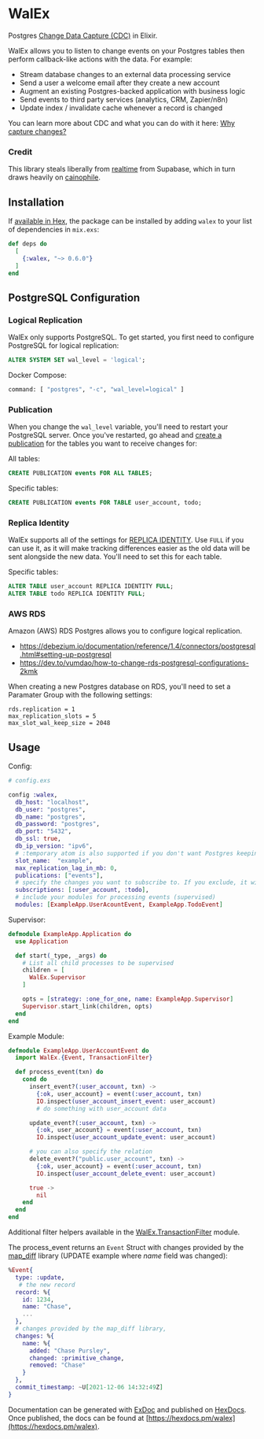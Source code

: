 # WalEx

Postgres [Change Data Capture (CDC)](https://en.wikipedia.org/wiki/Change_data_capture) in Elixir.

WalEx allows you to listen to change events on your Postgres tables then perform callback-like actions with the data. For example:

- Stream database changes to an external data processing service
- Send a user a welcome email after they create a new account
- Augment an existing Postgres-backed application with business logic
- Send events to third party services (analytics, CRM, Zapier/n8n)
- Update index / invalidate cache whenever a record is changed

You can learn more about CDC and what you can do with it here: [Why capture changes?](https://bbhoss.io/posts/announcing-cainophile/#why-capture-changes)

### Credit

This library steals liberally from [realtime](https://github.com/supabase/realtime) from Supabase, which in turn draws heavily on [cainophile](https://github.com/cainophile/cainophile).

## Installation

If [available in Hex](https://hex.pm/docs/publish), the package can be installed
by adding `walex` to your list of dependencies in `mix.exs`:

```elixir
def deps do
  [
    {:walex, "~> 0.6.0"}
  ]
end
```

## PostgreSQL Configuration

### Logical Replication

WalEx only supports PostgreSQL. To get started, you first need to configure PostgreSQL for logical replication:

```sql
ALTER SYSTEM SET wal_level = 'logical';
```

Docker Compose:

```bash
command: [ "postgres", "-c", "wal_level=logical" ]
```

### Publication

When you change the `wal_level` variable, you'll need to restart your PostgreSQL server. Once you've restarted, go ahead and [create a publication](https://www.postgresql.org/docs/current/sql-createpublication.html) for the tables you want to receive changes for:

All tables:
```sql
CREATE PUBLICATION events FOR ALL TABLES;
```

Specific tables:
```sql
CREATE PUBLICATION events FOR TABLE user_account, todo;
```

### Replica Identity

WalEx supports all of the settings for [REPLICA IDENTITY](https://www.postgresql.org/docs/current/sql-altertable.html#SQL-CREATETABLE-REPLICA-IDENTITY). Use `FULL` if you can use it, as it will make tracking differences easier as the old data will be sent alongside the new data. You'll need to set this for each table.

Specific tables:
```sql
ALTER TABLE user_account REPLICA IDENTITY FULL;
ALTER TABLE todo REPLICA IDENTITY FULL;
```

### AWS RDS

Amazon (AWS) RDS Postgres allows you to configure logical replication.

- https://debezium.io/documentation/reference/1.4/connectors/postgresql.html#setting-up-postgresql
- https://dev.to/vumdao/how-to-change-rds-postgresql-configurations-2kmk

When creating a new Postgres database on RDS, you'll need to set a Paramater Group with the following settings:

```
rds.replication = 1
max_replication_slots = 5
max_slot_wal_keep_size = 2048
```

## Usage

Config:

```elixir
# config.exs

config :walex,
  db_host: "localhost",
  db_user: "postgres",
  db_name: "postgres",
  db_password: "postgres",
  db_port: "5432",
  db_ssl: true,
  db_ip_version: "ipv6",
  # :temporary atom is also supported if you don't want Postgres keeping track of what you've acknowledged
  slot_name:  "example",
  max_replication_lag_in_mb: 0,
  publications: ["events"],
  # specify the changes you want to subscribe to. If you exclude, it will subscribe to all change events
  subscriptions: [:user_account, :todo],
  # include your modules for processing events (supervised)
  modules: [ExampleApp.UserAcountEvent, ExampleApp.TodoEvent]
```

Supervisor:

```elixir
defmodule ExampleApp.Application do
  use Application

  def start(_type, _args) do
    # List all child processes to be supervised
    children = [
      WalEx.Supervisor
    ]

    opts = [strategy: :one_for_one, name: ExampleApp.Supervisor]
    Supervisor.start_link(children, opts)
  end
end
```

Example Module:

```elixir
defmodule ExampleApp.UserAccountEvent do
  import WalEx.{Event, TransactionFilter}

  def process_event(txn) do
    cond do
      insert_event?(:user_account, txn) ->
        {:ok, user_account} = event(:user_account, txn)
        IO.inspect(user_account_insert_event: user_account)
        # do something with user_account data

      update_event?(:user_account, txn) ->
        {:ok, user_account} = event(:user_account, txn)
        IO.inspect(user_account_update_event: user_account)

      # you can also specify the relation
      delete_event?("public.user_account", txn) ->
        {:ok, user_account} = event(:user_account, txn)
        IO.inspect(user_account_delete_event: user_account)

      true ->
        nil
    end
  end
end
```

Additional filter helpers available in the [WalEx.TransactionFilter](lib/walex/transaction_filter.ex) module.

The process_event returns an `Event` Struct with changes provided by the [map_diff](https://github.com/Qqwy/elixir-map_diff) library (UPDATE example where _name_ field was changed):

```elixir
%Event{
  type: :update,
   # the new record
  record: %{
    id: 1234,
    name: "Chase",
    ...
  },
  # changes provided by the map_diff library,
  changes: %{
    name: %{
      added: "Chase Pursley",
      changed: :primitive_change,
      removed: "Chase"
    }
  },
  commit_timestamp: ~U[2021-12-06 14:32:49Z]
}
```

Documentation can be generated with [ExDoc](https://github.com/elixir-lang/ex_doc)
and published on [HexDocs](https://hexdocs.pm). Once published, the docs can
be found at [https://hexdocs.pm/walex](https://hexdocs.pm/walex).